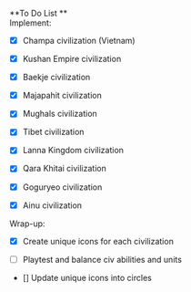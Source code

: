 **To Do List
              **                                 
Implement:                                               
- [X] Champa civilization (Vietnam)
          
- [X] Kushan Empire civilization
          
- [X] Baekje civilization
          
- [X] Majapahit civilization
          
- [X] Mughals civilization
          
- [X] Tibet civilization
          
- [X] Lanna Kingdom civilization
          
- [X] Qara Khitai civilization
          
- [x] Goguryeo civilization
          
- [X] Ainu civilization

Wrap-up:                    
- [X] Create unique icons for each civilization
          
- [ ] Playtest and balance civ abilities and units

- [] Update unique icons into circles
